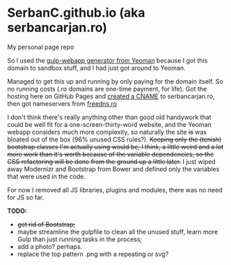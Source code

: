 # SerbanC.github.io (aka serbancarjan.ro)
My personal page repo

So I used the [gulp-webapp generator from Yeoman](https://github.com/yeoman/generator-gulp-webapp) because I got this domain to sandbox stuff, and I had just got around to Yeoman.

Managed to get this up and running by only paying for the domain itself. So no running costs (.ro domains are one-time payment, for life). Got the hosting here on GitHub Pages and [created a CNAME](https://help.github.com/articles/setting-up-a-custom-domain-with-github-pages/) to serbancarjan.ro, then got nameservers from [freedns.ro](http://www.freedns.ro/)

I don't think there's really anything other than good old handywork that could be well fit for a one-screen-thirty-word website, and the Yeoman webapp considers much more complexity, so naturally the site ~~is~~ was bloated out of the box (96% unused CSS rules?). ~~Keeping only the (tenish) bootstrap classes I'm actually using would be, I think, a little weird and a lot more work than it's worth because of the variable dependencies, so the CSS refactoring will be done from the ground up a little later.~~ I just wiped away Modernizr and Bootstrap from Bower and defined only the variables that were used in the code.

For now I removed all JS libraries, plugins and modules, there was no need for JS so far.

**TODO:**
* ~~get rid of Bootstrap;~~
* maybe streamline the gulpfile to clean all the unused stuff, learn more Gulp than just running tasks in the process;
* add a photo? perhaps.
* replace the top pattern .png with a repeating <canvas> or svg?
